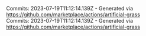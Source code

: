 Commits: 2023-07-19T11:12:14.139Z - Generated via https://github.com/marketplace/actions/artificial-grass
<br>
Commits: 2023-07-19T11:12:14.139Z - Generated via https://github.com/marketplace/actions/artificial-grass
<br>
